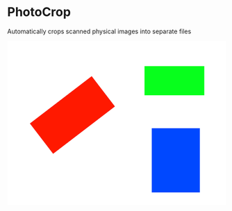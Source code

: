 # PhotoCrop
Automatically crops scanned physical images into separate files

![Main](https://github.com/jle-santos/PhotoCrop/blob/master/test.png)
